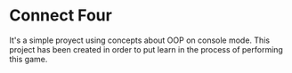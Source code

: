# Connect Four
It's a simple proyect using concepts about OOP on console mode. This project has been created in order to put learn in the process of performing this game.


